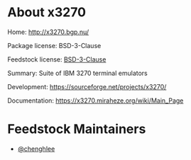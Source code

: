About x3270
=================

Home: http://x3270.bgp.nu/

Package license: BSD-3-Clause

Feedstock license: [BSD-3-Clause](https://github.com/conda-forge/x3270-split-feedstock/blob/master/LICENSE.txt)

Summary: Suite of IBM 3270 terminal emulators

Development: https://sourceforge.net/projects/x3270/

Documentation: https://x3270.miraheze.org/wiki/Main_Page


Feedstock Maintainers
=====================

* [@chenghlee](https://github.com/chenghlee/)

